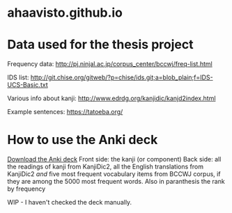 # ahaavisto.github.io

# Data used for the thesis project

Frequency data: http://pj.ninjal.ac.jp/corpus_center/bccwj/freq-list.html

IDS list: http://git.chise.org/gitweb/?p=chise/ids.git;a=blob_plain;f=IDS-UCS-Basic.txt

Various info about kanji: http://www.edrdg.org/kanjidic/kanjd2index.html

Example sentences: https://tatoeba.org/

# How to use the Anki deck
[Download the Anki deck](https://raw.githubusercontent.com/ahaavisto/ahaavisto.github.io/master/gradukoodi/tuloksia/muokattu_lwh_jarjestys.apkg)
Front side: the kanji (or component)
Back side: all the readings of kanji from KanjiDic2, all the English translations from KanjiDic2
*and* five most frequent vocabulary items from BCCWJ corpus, if they are among the 5000 most frequent words. Also in paranthesis the rank by frequency

WIP - I haven't checked the deck manually.

